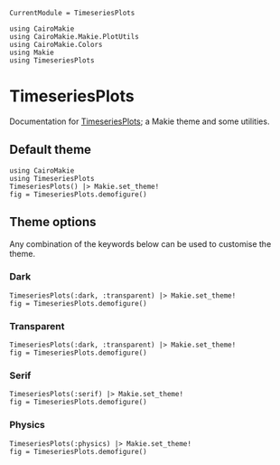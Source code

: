 ```@meta
CurrentModule = TimeseriesPlots
```

```@setup TimeseriesPlots
using CairoMakie
using CairoMakie.Makie.PlotUtils
using CairoMakie.Colors
using Makie
using TimeseriesPlots
```

# TimeseriesPlots

Documentation for [TimeseriesPlots](https://github.com/brendanjohnharris/TimeseriesPlots.jl); a Makie theme and some utilities.


## Default theme
```@example TimeseriesPlots
using CairoMakie
using TimeseriesPlots
TimeseriesPlots() |> Makie.set_theme!
fig = TimeseriesPlots.demofigure()
```

## Theme options
Any combination of the keywords below can be used to customise the theme.
### Dark
```@example TimeseriesPlots
TimeseriesPlots(:dark, :transparent) |> Makie.set_theme!
fig = TimeseriesPlots.demofigure()
```

### Transparent
```@example TimeseriesPlots
TimeseriesPlots(:dark, :transparent) |> Makie.set_theme!
fig = TimeseriesPlots.demofigure()
```

### Serif
```@example TimeseriesPlots
TimeseriesPlots(:serif) |> Makie.set_theme!
fig = TimeseriesPlots.demofigure()
```

### Physics
```@example TimeseriesPlots
TimeseriesPlots(:physics) |> Makie.set_theme!
fig = TimeseriesPlots.demofigure()
```